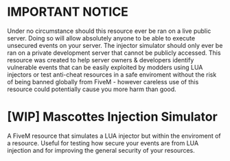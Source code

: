 # IMPORTANT NOTICE
Under no circumstance should this resource ever be ran on a live public server. Doing so will allow absolutely anyone to be able to execute unsecured events on your server. The injector simulator should only ever be ran on a private development server that cannot be publicly accessed. This resource was created to help server owners & developers identify vulnerable events that can be easily exploited by modders using LUA injectors or test anti-cheat resources in a safe enviroment without the risk of being banned globally from FiveM - however careless use of this resource could potentially cause you more harm than good.  

# [WIP] Mascottes Injection Simulator
A FiveM resource that simulates a LUA injector but within the enviroment of a resource. Useful for testing how secure your events are from LUA injection and for  improving the general security of your resources.
